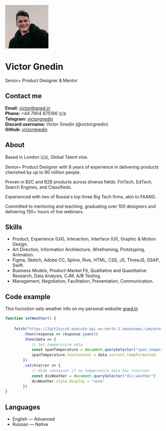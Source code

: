 ![Photo of Victor Gnedin](/images/photo.jpg)

# Victor Gnedin
Senior+ Product Designer & Mentor

## Contact me
**Email:** victor@gned.in  
**Phone:** +44 7904 875186 🇬🇧  
**Telegram:** [victorgnedin](https://t.me/victorgnedin)  
**Discord username:** Victor Gnedin (@victorgnedin)  
**Github:** [victorgnedin](https://github.com/victorgnedin)

## About
Based in London 🇬🇧, Global Talent visa.  

Senior+ Product Designer with 8 years of experience in delivering products cherished by up to 90 million people.  

Proven in B2C and B2B products across diverse fields: FinTech, EdTech, Search Engines, and Classifieds.  

Experienced with two of Russia's top three Big Tech firms, akin to FAANG.  

Committed to mentoring and teaching, graduating over 100 designers and delivering 150+ hours of live webinars.  

## Skills 
- Product, Experience (UX), Interaction, Interface (UI), Graphic & Motion Design.
- Art Direction, Information Architecture, Wireframing, Prototyping, Animation.
- Figma, Sketch, Adobe CC, Spline, Rive, HTML, CSS, JS, ThreeJS, GSAP, Swift.
- Business Models, Product-Market Fit, Qualitative and Quantitative Research, Data Analysis, CJM, A/B Testing.
- Management, Negotiation, Facilitation, Presentation, Communication.

## Code example
This fucnction sets weather info on my personal websiite [gned.in](https://gned.in)

```js
function setWeather() {

    fetch("https://2qtt2ujcsk.execute-api.eu-north-1.amazonaws.com/prod/weather")
        .then(response => response.json())
        .then(data => {
            // Set temperature data
            const spanTemperature = document.querySelector("span.temperature")
            spanTemperature.textContent = data.current.tempFormatted
        })
        .catch(error => {
            // Hide container if no temperature data has returned
            const divWeather = document.querySelector("div.weather")
            divWeather.style.display = "none"
        })
}
```

## Languages
- English — Advanced
-  Russian — Native
